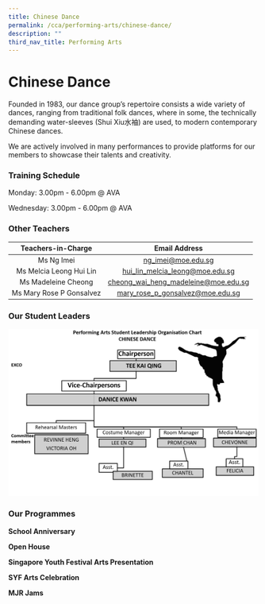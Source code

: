 ```yaml
---
title: Chinese Dance
permalink: /cca/performing-arts/chinese-dance/
description: ""
third_nav_title: Performing Arts
---
```

# Chinese Dance

Founded in 1983, our dance group’s repertoire consists a wide variety of dances, ranging from traditional folk dances, where in some, the technically demanding water-sleeves (Shui Xiu水袖) are used, to modern contemporary Chinese dances.

We are actively involved in many performances to provide platforms for our members to showcase their talents and creativity.

### Training Schedule

Monday: 3.00pm - 6.00pm @ AVA

Wednesday: 3.00pm - 6.00pm @ AVA

### Other Teachers

| Teachers-in-Charge        | Email Address                         |
|:--------:|:----------------------:|
|         Ms Ng Imei        |           ng_imei@moe.edu.sg          |
|   Ms Melcia Leong Hui Lin |     hui_lin_melcia_leong@moe.edu.sg   |
|    Ms Madeleine Cheong    | cheong_wai_heng_madeleine@moe.edu.sg  |
| Ms Mary Rose P Gonsalvez  |   mary_rose_p_gonsalvez@moe.edu.sg    |

### Our Student Leaders

![](/images/Cca/Chinese%20dance/Student%20Leaders%202021-2022.jpg)

### Our Programmes

**School Anniversary**



**Open House**




**Singapore Youth Festival Arts Presentation**




**SYF Arts Celebration**



**MJR Jams**